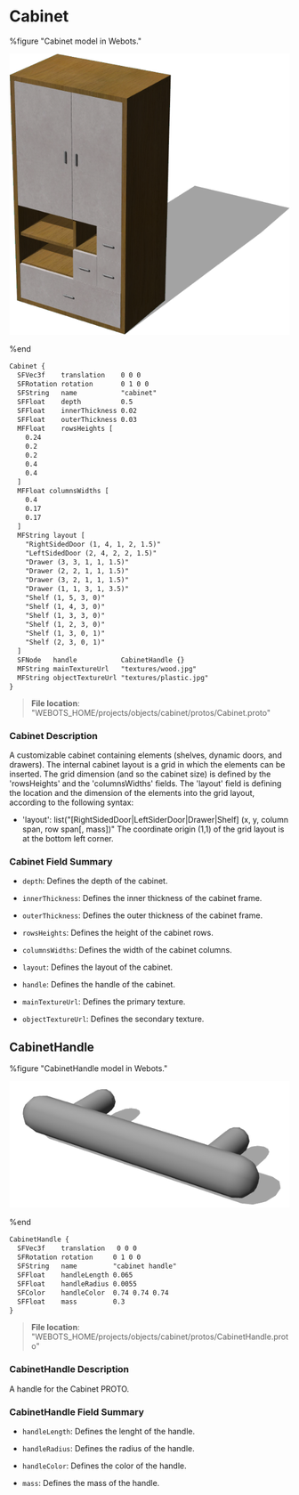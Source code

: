 # Cabinet

%figure "Cabinet model in Webots."

![Cabinet](images/objects/cabinet/Cabinet/model.png)

%end

```
Cabinet {
  SFVec3f    translation    0 0 0
  SFRotation rotation       0 1 0 0
  SFString   name           "cabinet"
  SFFloat    depth          0.5        
  SFFloat    innerThickness 0.02       
  SFFloat    outerThickness 0.03       
  MFFloat    rowsHeights [             
    0.24
    0.2
    0.2
    0.4
    0.4
  ]
  MFFloat columnsWidths [              
    0.4
    0.17
    0.17
  ]
  MFString layout [                    
    "RightSidedDoor (1, 4, 1, 2, 1.5)"
    "LeftSidedDoor (2, 4, 2, 2, 1.5)"
    "Drawer (3, 3, 1, 1, 1.5)"
    "Drawer (2, 2, 1, 1, 1.5)"
    "Drawer (3, 2, 1, 1, 1.5)"
    "Drawer (1, 1, 3, 1, 3.5)"
    "Shelf (1, 5, 3, 0)"
    "Shelf (1, 4, 3, 0)"
    "Shelf (1, 3, 3, 0)"
    "Shelf (1, 2, 3, 0)"
    "Shelf (1, 3, 0, 1)"
    "Shelf (2, 3, 0, 1)"
  ]
  SFNode   handle           CabinetHandle {}        
  MFString mainTextureUrl   "textures/wood.jpg"     
  MFString objectTextureUrl "textures/plastic.jpg"  
}
```

> **File location**: "WEBOTS\_HOME/projects/objects/cabinet/protos/Cabinet.proto"

### Cabinet Description

A customizable cabinet containing elements (shelves, dynamic doors, and drawers).
The internal cabinet layout is a grid in which the elements can be inserted.
The grid dimension (and so the cabinet size) is defined by the 'rowsHeights' and the 'columnsWidths' fields.
The 'layout' field is defining the location and the dimension of the elements into the grid layout, according to the following syntax:
- 'layout': list("[RightSidedDoor|LeftSiderDoor|Drawer|Shelf] (x, y, column span, row span[, mass])"
The coordinate origin (1,1) of the grid layout is at the bottom left corner.

### Cabinet Field Summary

- `depth`: Defines the depth of the cabinet.

- `innerThickness`: Defines the inner thickness of the cabinet frame.

- `outerThickness`: Defines the outer thickness of the cabinet frame.

- `rowsHeights`: Defines the height of the cabinet rows.

- `columnsWidths`: Defines the width of the cabinet columns.

- `layout`: Defines the layout of the cabinet.

- `handle`: Defines the handle of the cabinet.

- `mainTextureUrl`: Defines the primary texture.

- `objectTextureUrl`: Defines the secondary texture.

## CabinetHandle

%figure "CabinetHandle model in Webots."

![CabinetHandle](images/objects/cabinet/CabinetHandle/model.png)

%end

```
CabinetHandle {
  SFVec3f    translation   0 0 0
  SFRotation rotation     0 1 0 0
  SFString   name         "cabinet handle"
  SFFloat    handleLength 0.065             
  SFFloat    handleRadius 0.0055            
  SFColor    handleColor  0.74 0.74 0.74    
  SFFloat    mass         0.3               
}
```

> **File location**: "WEBOTS\_HOME/projects/objects/cabinet/protos/CabinetHandle.proto"

### CabinetHandle Description

A handle for the Cabinet PROTO.

### CabinetHandle Field Summary

- `handleLength`: Defines the lenght of the handle.

- `handleRadius`: Defines the radius of the handle.

- `handleColor`: Defines the color of the handle.

- `mass`: Defines the mass of the handle.

